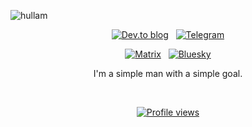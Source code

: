 ![hullam](https://github.com/pml68/pml68/assets/116908301/6a17f1bf-df76-4d85-8679-9daeaaba411e)

<div align="center">

[![Dev.to blog](https://img.shields.io/badge/dev.to-0A0A0A?style=for-the-badge&logo=dev.to&logoColor=white)](https://dev.to/pml68) &nbsp;
[![Telegram](https://img.shields.io/badge/Telegram-2CA5E0?style=for-the-badge&logo=telegram&logoColor=white)](https://t.me/pml68_1)

[![Matrix](https://img.shields.io/badge/matrix-000000?style=for-the-badge&logo=Matrix&logoColor=white)](https://matrix.to/#/@pml68:matrix.org) &nbsp;
[![Bluesky](https://img.shields.io/badge/Bluesky-0285FF?logo=bluesky&logoColor=fff&style=for-the-badge)](https://bsky.app/profile/pml68.bsky.social)

I'm a simple man with a simple goal.

<br>
  
[![Profile views](https://komarev.com/ghpvc/?username=pml68&color=1e1e2e&style=for-the-badge)](https://github.com/pml68)
</div>
